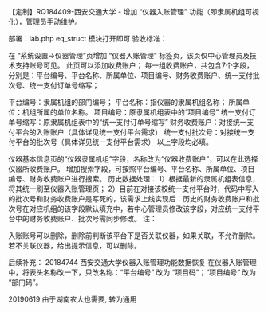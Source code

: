 【定制】RQ184409-西安交通大学 - 增加 “仪器入账管理” 功能（即隶属机组可视化），管理员手动维护。

部署：lab.php eq_struct 模块打开即可
验收标准：

在 “系统设置->仪器管理”页增加 “仪器入账管理” 标签页，该页仅中心管理员及技术支持账号可见。
此页可以添加收费账户；
每一组收费账户，共包含7个字段，分别是：平台编号、平台名称、所属单位、项目编号、财务收费账户、统一支付批次号、统一支付订单号缩写；

平台编号：隶属机组的部门编号；
平台名称：指仪器的隶属机组名称；
所属单位：机组所属的单位名称。
项目编号：原隶属机组表中的“项目编号”
统一支付订单号缩写：原隶属机组表中的“统一支付订单号缩写”
财务收费账户：对接统一支付平台的入账账户（具体详见统一支付平台需求）
统一支付批次号：对接统一支付平台的批次号（具体详见统一支付平台需求）
以上字段均必填。

仪器基本信息页的“仪器隶属机组”字段，名称改为“仪器收费账户”，可以在此选择仪器所收费账户。
增加搜索字段，可按照平台编号、平台名称、所属单位、项目编号、财务收费账户进行搜索。
历史数据处理：
1）根据最新的隶属机组表信息，将其统一刷至仪器入账管理页；
2）目前在对接该校统一支付平台时，代码中写入的批次号和财务收费账户是写死的，该需求上线实现后：历史的财务收费账户和批次号在对应机组的该字段默认填充中，若中心管理员修改该字段，对应统一支付平台中的财务收费账户、批次号需同步修改。
注：

入账账号可以删除，删除前判断该平台下是否关联仪器，如果关联，不允许删除。若不关联仪器，给出提示信息，可以删除。

后续补充：
20184744 西安交通大学仪器入账管理功能数据恢复
在仪器入账管理中，将表头名称改一下，只改名称：“平台编号” 改为 “项目码”；“项目编号” 改为 “部门码”。

20190619 由于湖南农大也需要, 转为通用
